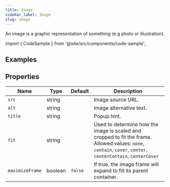 ```yaml
---
title: Image
sidebar_label: Image
slug: image
---
```


An image is a graphic representation of something (e.g photo or illustration).

import { CodeSample } from '@site/src/components/code-sample';

## Examples

<CodeSample src="https://python-image-example.pgletio.repl.co" height="700px"
    python="https://github.com/pglet/examples/blob/main/python/controls/image_control.py"
    bash="https://github.com/pglet/examples/blob/main/bash/controls/image.sh"
    />

## Properties

| Name           | Type    | Default | Description |
| -------------- | ------- | ------- | ----------- |
| `src`         | string  |  | Image source URL. |
| `alt`        | string  |          | Image alternative text. |
| `title` | string  |  | Popup hint. |
| `fit`        | string  |          | Used to determine how the image is scaled and cropped to fit the frame. Allowed values: `none`, `contain`, `cover`, `center`, `centerContain`, `centerCover` |
| `maximizeFrame` | boolean | `false` | If true, the image frame will expand to fill its parent container. |

